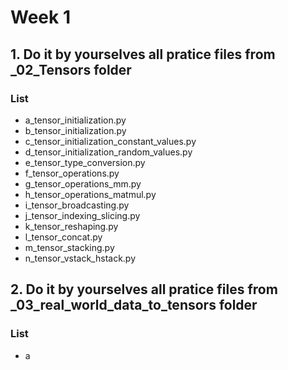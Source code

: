 # Week 1

## 1. Do it by yourselves all pratice files from _02_Tensors folder
### List
 - a_tensor_initialization.py
 - b_tensor_initialization.py
 - c_tensor_initialization_constant_values.py
 - d_tensor_initialization_random_values.py
 - e_tensor_type_conversion.py
 - f_tensor_operations.py
 - g_tensor_operations_mm.py
 - h_tensor_operations_matmul.py
 - i_tensor_broadcasting.py
 - j_tensor_indexing_slicing.py
 - k_tensor_reshaping.py
 - l_tensor_concat.py
 - m_tensor_stacking.py
 - n_tensor_vstack_hstack.py

## 2. Do it by yourselves all pratice files from _03_real_world_data_to_tensors folder
### List
 - a